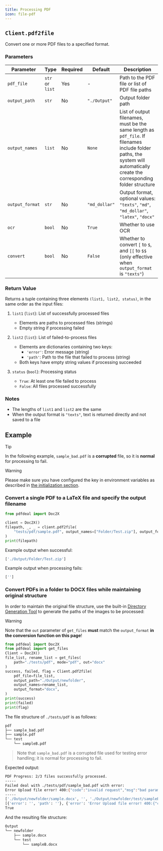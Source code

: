 ```yaml
---
title: Processing PDF
icon: file-pdf
---
```


## `Client.pdf2file`

Convert one or more PDF files to a specified format.

### Parameters

| Parameter | Type | Required | Default | Description |
|-----------|------|----------|---------|-------------|
| `pdf_file` | `str` or `list` | Yes | - | Path to the PDF file or list of PDF file paths |
| `output_path` | `str` | No | `"./Output"` | Output folder path |
| `output_names` | `list` | No | `None` | List of output filenames, must be the same length as `pdf_file`. If filenames include folder paths, the system will automatically create the corresponding folder structure |
| `output_format` | `str` | No | `"md_dollar"` | Output format, optional values: `"texts"`, `"md"`, `"md_dollar"`, `"latex"`, `"docx"` |
| `ocr` | `bool` | No | `True` | Whether to use OCR |
| `convert` | `bool` | No | `False` | Whether to convert `[` to `$`, and `[[` to `$$` (only effective when `output_format` is `"texts"`) |

### Return Value

Returns a tuple containing three elements `(list1, list2, status)`, in the same order as the input files:

1. `list1` (`list`): List of successfully processed files
   - Elements are paths to processed files (strings)
   - Empty string if processing failed

2. `list2` (`list`): List of failed-to-process files
   - Elements are dictionaries containing two keys:
     - `'error'`: Error message (string)
     - `'path'`: Path to the file that failed to process (string)
   - Both keys have empty string values if processing succeeded

3. `status` (`bool`): Processing status
   - `True`: At least one file failed to process
   - `False`: All files processed successfully

### Notes

- The lengths of `list1` and `list2` are the same
- When the output format is `"texts"`, text is returned directly and not saved to a file

## Example

> [!tip]
> In the following example, `sample_bad.pdf` is a **corrupted** file, so it is **normal** for processing to fail.

> [!warning]
> Please make sure you have configured the key in environment variables as described in [the initialization section](Init.md).

### Convert a single PDF to a LaTeX file and specify the output filename

```python
from pdfdeal import Doc2X

client = Doc2X()
filepath, _, _ = client.pdf2file(
    "tests/pdf/sample.pdf", output_names=["Folder/Test.zip"], output_format="latex"
)
print(filepath)
```

Example output when successful:

```bash
['./Output/Folder/Test.zip']
```

Example output when processing fails:

```bash
['']
```

### Convert PDFs in a folder to DOCX files while maintaining original structure

In order to maintain the original file structure, use the built-in [Directory Generation Tool](../Tools/Gen_folder.md#get-files) to generate the paths of the images to be processed:

> [!warning]
> Note that the `out` parameter of `get_files` **must** match the `output_format` **in the conversion function on this page**!

```python
from pdfdeal import Doc2X
from pdfdeal import get_files
Client = Doc2X()
file_list, rename_list = get_files(
    path="./tests/pdf", mode="pdf", out="docx"
)
success, failed, flag = Client.pdf2file(
    pdf_file=file_list,
    output_path="./Output/newfolder",
    output_names=rename_list,
    output_format="docx",
)
print(success)
print(failed)
print(flag)
```

The file structure of `./tests/pdf` is as follows:
```bash
pdf
├── sample_bad.pdf
├── sample.pdf
└── test
    └── sampleB.pdf
```

> Note that `sample_bad.pdf` is a corrupted file used for testing error handling; it is normal for processing to fail.

Expected output:

```bash
PDF Progress: 2/3 files successfully processed.
-----
Failed deal with ./tests/pdf/sample_bad.pdf with error:
Error Upload file error! 400:{"code":"invalid request","msg":"bad params"}
-----
['./Output/newfolder/sample.docx', '', './Output/newfolder/test/sampleB.docx']
[{'error': '', 'path': ''}, {'error': 'Error Upload file error! 400:{"code":"invalid request","msg":"bad params"}', 'path': './tests/pdf/sample_bad.pdf'}, {'error': '', 'path': ''}]
True
```

And the resulting file structure:
```bash
Output
└── newfolder
    ├── sample.docx
    └── test
        └── sampleB.docx
```